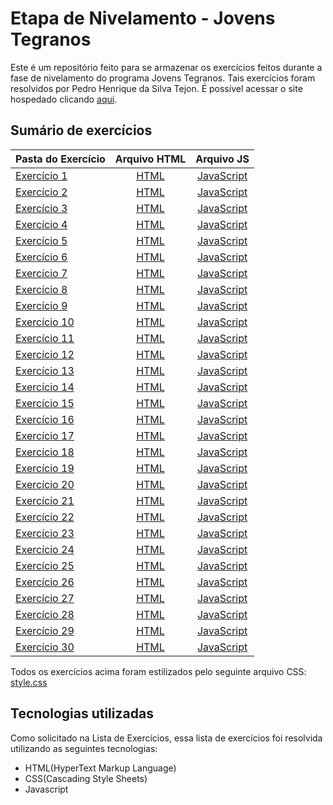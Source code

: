 # Etapa de Nivelamento - Jovens Tegranos
Este é um repositório feito para se armazenar os exercícios feitos durante a fase de nivelamento do programa Jovens Tegranos. Tais exercícios foram resolvidos por Pedro Henrique da Silva Tejon. É possível acessar o site hospedado clicando [aqui](https://pedrotejon.github.io/Jovens-Tegranos-Nivelamento/Exerc%C3%ADcios/Exerc%C3%ADcio%201/index.html).

## Sumário de exercícios
| **Pasta do Exercício** | **Arquivo HTML** | **Arquivo JS** |
|:---|:---:|:---:|
| <a href="Exercícios\Exercício 1">Exercício 1</a> | <a href="Exercícios\Exercício 1\index.html">HTML</a> | <a href="Exercícios\Exercício 1\script.js">JavaScript</a> | <a href="Exercícios\Exercício 1\index.html">HTML</a> |
| <a href="Exercícios\Exercício 2">Exercício 2</a> | <a href="Exercícios\Exercício 2\index.html">HTML</a> | <a href="Exercícios\Exercício 2\script.js">JavaScript</a> |
| <a href="Exercícios\Exercício 3">Exercício 3</a> | <a href="Exercícios\Exercício 3\index.html">HTML</a> | <a href="Exercícios\Exercício 3\script.js">JavaScript</a> |
| <a href="Exercícios\Exercício 4">Exercício 4</a> | <a href="Exercícios\Exercício 4\index.html">HTML</a> | <a href="Exercícios\Exercício 4\script.js">JavaScript</a> |
| <a href="Exercícios\Exercício 5">Exercício 5</a> | <a href="Exercícios\Exercício 5\index.html">HTML</a> | <a href="Exercícios\Exercício 5\script.js">JavaScript</a> |
| <a href="Exercícios\Exercício 6">Exercício 6</a> | <a href="Exercícios\Exercício 6\index.html">HTML</a> | <a href="Exercícios\Exercício 6\script.js">JavaScript</a> |
| <a href="Exercícios\Exercício 7">Exercício 7</a> | <a href="Exercícios\Exercício 7\index.html">HTML</a> | <a href="Exercícios\Exercício 7\script.js">JavaScript</a> |
| <a href="Exercícios\Exercício 8">Exercício 8</a> | <a href="Exercícios\Exercício 8\index.html">HTML</a> | <a href="Exercícios\Exercício 8\script.js">JavaScript</a> |
| <a href="Exercícios\Exercício 9">Exercício 9</a> | <a href="Exercícios\Exercício 9\index.html">HTML</a> | <a href="Exercícios\Exercício 9\script.js">JavaScript</a> |
| <a href="Exercícios\Exercício 10">Exercício 10</a> | <a href="Exercícios\Exercício 10\index.html">HTML</a> | <a href="Exercícios\Exercício 10\script.js">JavaScript</a> |
| <a href="Exercícios\Exercício 11">Exercício 11</a> | <a href="Exercícios\Exercício 11\index.html">HTML</a> | <a href="Exercícios\Exercício 11\script.js">JavaScript</a> |
| <a href="Exercícios\Exercício 12">Exercício 12</a> | <a href="Exercícios\Exercício 12\index.html">HTML</a> | <a href="Exercícios\Exercício 12\script.js">JavaScript</a> |
| <a href="Exercícios\Exercício 13">Exercício 13</a> | <a href="Exercícios\Exercício 13\index.html">HTML</a> | <a href="Exercícios\Exercício 13\script.js">JavaScript</a> |
| <a href="Exercícios\Exercício 14">Exercício 14</a> | <a href="Exercícios\Exercício 14\index.html">HTML</a> | <a href="Exercícios\Exercício 14\script.js">JavaScript</a> |
| <a href="Exercícios\Exercício 15">Exercício 15</a> | <a href="Exercícios\Exercício 15\index.html">HTML</a> | <a href="Exercícios\Exercício 15\script.js">JavaScript</a> |
| <a href="Exercícios\Exercício 16">Exercício 16</a> | <a href="Exercícios\Exercício 16\index.html">HTML</a> | <a href="Exercícios\Exercício 16\script.js">JavaScript</a> |
| <a href="Exercícios\Exercício 17">Exercício 17</a> | <a href="Exercícios\Exercício 17\index.html">HTML</a> | <a href="Exercícios\Exercício 17\script.js">JavaScript</a> |
| <a href="Exercícios\Exercício 18">Exercício 18</a> | <a href="Exercícios\Exercício 18\index.html">HTML</a> | <a href="Exercícios\Exercício 18\script.js">JavaScript</a> |
| <a href="Exercícios\Exercício 19">Exercício 19</a> | <a href="Exercícios\Exercício 19\index.html">HTML</a> | <a href="Exercícios\Exercício 19\script.js">JavaScript</a> |
| <a href="Exercícios\Exercício 20">Exercício 20</a> | <a href="Exercícios\Exercício 20\index.html">HTML</a> | <a href="Exercícios\Exercício 20\script.js">JavaScript</a> |
| <a href="Exercícios\Exercício 21">Exercício 21</a> | <a href="Exercícios\Exercício 21\index.html">HTML</a> | <a href="Exercícios\Exercício 21\script.js">JavaScript</a> |
| <a href="Exercícios\Exercício 22">Exercício 22</a> | <a href="Exercícios\Exercício 22\index.html">HTML</a> | <a href="Exercícios\Exercício 22\script.js">JavaScript</a> |
| <a href="Exercícios\Exercício 23">Exercício 23</a> | <a href="Exercícios\Exercício 23\index.html">HTML</a> | <a href="Exercícios\Exercício 23\script.js">JavaScript</a> |
| <a href="Exercícios\Exercício 24">Exercício 24</a> | <a href="Exercícios\Exercício 24\index.html">HTML</a> | <a href="Exercícios\Exercício 24\script.js">JavaScript</a> |
| <a href="Exercícios\Exercício 25">Exercício 25</a> | <a href="Exercícios\Exercício 25\index.html">HTML</a> | <a href="Exercícios\Exercício 25\script.js">JavaScript</a> |
| <a href="Exercícios\Exercício 26">Exercício 26</a> | <a href="Exercícios\Exercício 26\index.html">HTML</a> | <a href="Exercícios\Exercício 26\script.js">JavaScript</a> |
| <a href="Exercícios\Exercício 27">Exercício 27</a> | <a href="Exercícios\Exercício 27\index.html">HTML</a> | <a href="Exercícios\Exercício 27\script.js">JavaScript</a> |
| <a href="Exercícios\Exercício 28">Exercício 28</a> | <a href="Exercícios\Exercício 28\index.html">HTML</a> | <a href="Exercícios\Exercício 28\script.js">JavaScript</a> |
| <a href="Exercícios\Exercício 29">Exercício 29</a> | <a href="Exercícios\Exercício 29\index.html">HTML</a> | <a href="Exercícios\Exercício 29\script.js">JavaScript</a> |
| <a href="Exercícios\Exercício 30">Exercício 30</a> | <a href="Exercícios\Exercício 30\index.html">HTML</a> | <a href="Exercícios\Exercício 30\script.js">JavaScript</a> |

Todos os exercícios acima foram estilizados pelo seguinte arquivo CSS: <a href="Exercícios\style.css">style.css</a>

## Tecnologias utilizadas
Como solicitado na Lista de Exercícios, essa lista de exercícios foi resolvida utilizando as seguintes tecnologias:
+ HTML(HyperText Markup Language)
+ CSS(Cascading Style Sheets)
+ Javascript
